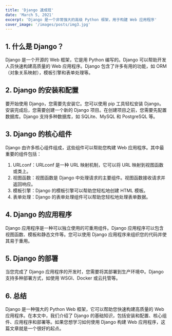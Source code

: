 ```yaml
---
title: 'Django 速成班'
date: 'March 5, 2021'
excerpt: 'Django 是一个非常强大的高级 Python 框架，用于构建 Web 应用程序'
cover_image: '/images/posts/img3.jpg'
---
```


## 1. 什么是 Django？
Django 是一个开源的 Web 框架，它是用 Python 编写的。Django 可以帮助开发人员快速构建高质量的 Web 应用程序。Django 包含了许多有用的功能，如 ORM（对象关系映射），模板引擎和表单处理等。

## 2. Django 的安装和配置
要开始使用 Django，您需要先安装它。您可以使用 pip 工具轻松安装 Django。安装完成后，您需要创建一个新的 Django 项目。在创建项目之前，您需要先配置数据库。Django 支持多种数据库，如 SQLite、MySQL 和 PostgreSQL 等。

## 3. Django 的核心组件
Django 由许多核心组件组成，这些组件可以帮助您构建 Web 应用程序。其中最重要的组件包括：

1. URLconf：URLconf 是一种 URL 映射机制，它可以将 URL 映射到视图函数或类上。
2. 视图函数：视图函数是 Django 中处理请求的主要组件。视图函数接收请求并返回响应。
3. 模板引擎：Django 的模板引擎可以帮助您轻松地创建 HTML 模板。
4. 表单处理：Django 的表单处理组件可以帮助您轻松地处理表单数据。

## 4. Django 的应用程序
Django 应用程序是一种可以独立使用的可重用组件。Django 应用程序可以包含视图函数、模板和静态文件等。您可以使用 Django 应用程序来组织您的代码并使其易于重用。

## 5. Django 的部署
当您完成了 Django 应用程序的开发时，您需要将其部署到生产环境中。Django 支持多种部署方式，如使用 WSGI、Docker 或云托管等。

## 6. 总结
Django 是一种强大的 Python Web 框架，它可以帮助您快速构建高质量的 Web 应用程序。在本文中，我们介绍了 Django 的基础知识，包括安装和配置、核心组件、应用程序和部署等。如果您想学习如何使用 Django 构建 Web 应用程序，这篇文章就是一个很好的起点。
